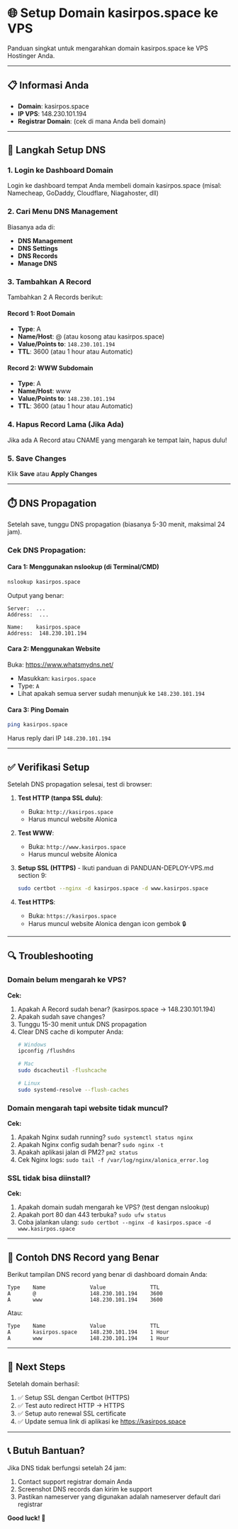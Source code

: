 # 🌐 Setup Domain kasirpos.space ke VPS

Panduan singkat untuk mengarahkan domain kasirpos.space ke VPS Hostinger Anda.

---

## 📋 Informasi Anda
- **Domain**: kasirpos.space
- **IP VPS**: 148.230.101.194
- **Registrar Domain**: (cek di mana Anda beli domain)

---

## 🔧 Langkah Setup DNS

### 1. Login ke Dashboard Domain
Login ke dashboard tempat Anda membeli domain kasirpos.space (misal: Namecheap, GoDaddy, Cloudflare, Niagahoster, dll)

### 2. Cari Menu DNS Management
Biasanya ada di:
- **DNS Management**
- **DNS Settings**
- **DNS Records**
- **Manage DNS**

### 3. Tambahkan A Record

Tambahkan 2 A Records berikut:

#### Record 1: Root Domain
- **Type**: A
- **Name/Host**: @ (atau kosong atau kasirpos.space)
- **Value/Points to**: `148.230.101.194`
- **TTL**: 3600 (atau 1 hour atau Automatic)

#### Record 2: WWW Subdomain
- **Type**: A
- **Name/Host**: www
- **Value/Points to**: `148.230.101.194`
- **TTL**: 3600 (atau 1 hour atau Automatic)

### 4. Hapus Record Lama (Jika Ada)
Jika ada A Record atau CNAME yang mengarah ke tempat lain, hapus dulu!

### 5. Save Changes
Klik **Save** atau **Apply Changes**

---

## ⏱️ DNS Propagation

Setelah save, tunggu DNS propagation (biasanya 5-30 menit, maksimal 24 jam).

### Cek DNS Propagation:

#### Cara 1: Menggunakan nslookup (di Terminal/CMD)
```bash
nslookup kasirpos.space
```

Output yang benar:
```
Server:  ...
Address:  ...

Name:    kasirpos.space
Address:  148.230.101.194
```

#### Cara 2: Menggunakan Website
Buka: https://www.whatsmydns.net/
- Masukkan: `kasirpos.space`
- Type: `A`
- Lihat apakah semua server sudah menunjuk ke `148.230.101.194`

#### Cara 3: Ping Domain
```bash
ping kasirpos.space
```

Harus reply dari IP `148.230.101.194`

---

## ✅ Verifikasi Setup

Setelah DNS propagation selesai, test di browser:

1. **Test HTTP (tanpa SSL dulu)**:
   - Buka: `http://kasirpos.space`
   - Harus muncul website Alonica

2. **Test WWW**:
   - Buka: `http://www.kasirpos.space`
   - Harus muncul website Alonica

3. **Setup SSL (HTTPS)** - Ikuti panduan di PANDUAN-DEPLOY-VPS.md section 9:
   ```bash
   sudo certbot --nginx -d kasirpos.space -d www.kasirpos.space
   ```

4. **Test HTTPS**:
   - Buka: `https://kasirpos.space`
   - Harus muncul website Alonica dengan icon gembok 🔒

---

## 🔍 Troubleshooting

### Domain belum mengarah ke VPS?
**Cek:**
1. Apakah A Record sudah benar? (kasirpos.space → 148.230.101.194)
2. Apakah sudah save changes?
3. Tunggu 15-30 menit untuk DNS propagation
4. Clear DNS cache di komputer Anda:
   ```bash
   # Windows
   ipconfig /flushdns
   
   # Mac
   sudo dscacheutil -flushcache
   
   # Linux
   sudo systemd-resolve --flush-caches
   ```

### Domain mengarah tapi website tidak muncul?
**Cek:**
1. Apakah Nginx sudah running? `sudo systemctl status nginx`
2. Apakah Nginx config sudah benar? `sudo nginx -t`
3. Apakah aplikasi jalan di PM2? `pm2 status`
4. Cek Nginx logs: `sudo tail -f /var/log/nginx/alonica_error.log`

### SSL tidak bisa diinstall?
**Cek:**
1. Apakah domain sudah mengarah ke VPS? (test dengan nslookup)
2. Apakah port 80 dan 443 terbuka? `sudo ufw status`
3. Coba jalankan ulang: `sudo certbot --nginx -d kasirpos.space -d www.kasirpos.space`

---

## 📝 Contoh DNS Record yang Benar

Berikut tampilan DNS record yang benar di dashboard domain Anda:

```
Type    Name              Value              TTL
A       @                 148.230.101.194    3600
A       www               148.230.101.194    3600
```

Atau:

```
Type    Name              Value              TTL
A       kasirpos.space    148.230.101.194    1 Hour
A       www               148.230.101.194    1 Hour
```

---

## 🎯 Next Steps

Setelah domain berhasil:

1. ✅ Setup SSL dengan Certbot (HTTPS)
2. ✅ Test auto redirect HTTP → HTTPS
3. ✅ Setup auto renewal SSL certificate
4. ✅ Update semua link di aplikasi ke https://kasirpos.space

---

## 📞 Butuh Bantuan?

Jika DNS tidak berfungsi setelah 24 jam:
1. Contact support registrar domain Anda
2. Screenshot DNS records dan kirim ke support
3. Pastikan nameserver yang digunakan adalah nameserver default dari registrar

**Good luck! 🚀**
